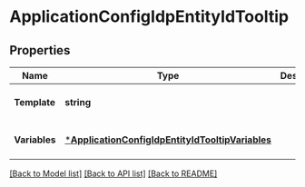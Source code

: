 # ApplicationConfigIdpEntityIdTooltip

## Properties
Name | Type | Description | Notes
------------ | ------------- | ------------- | -------------
**Template** | **string** |  | [optional] [default to null]
**Variables** | [***ApplicationConfigIdpEntityIdTooltipVariables**](application_config_idpEntityId_tooltip_variables.md) |  | [optional] [default to null]

[[Back to Model list]](../README.md#documentation-for-models) [[Back to API list]](../README.md#documentation-for-api-endpoints) [[Back to README]](../README.md)


